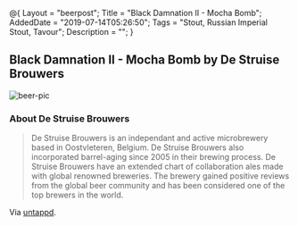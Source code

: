 @{
 Layout = "beerpost";
 Title = "Black Damnation II - Mocha Bomb";
 AddedDate = "2019-07-14T05:26:50";
 Tags = "Stout, Russian Imperial Stout, Tavour";
 Description = "";
 }
 

## Black Damnation II - Mocha Bomb by De Struise Brouwers

![beer-pic]

### About De Struise Brouwers

> De Struise Brouwers is an independant and active microbrewery based in Oostvleteren, Belgium. De Struise Brouwers also incorporated barrel-aging since 2005 in their brewing process. De Struise Brouwers have an extended chart of collaboration ales made with global renowned breweries. The brewery gained positive reviews from the global beer community and has been considered one of the top brewers in the world.

Via [untappd][untappd-url].

[untappd-url]: <https://untappd.com//struise>
[beer-pic]: https://jasonpowley.com/assets/img/2019-07-14-black-damnation-ii-mocha-bomb.jpeg "Black Damnation II - Mocha Bomb by De Struise Brouwers"
